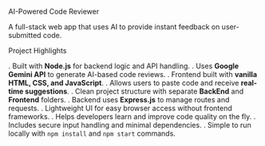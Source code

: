  AI-Powered Code Reviewer

A full-stack web app that uses AI to provide instant feedback on user-submitted code.

 Project Highlights

. Built with **Node.js** for backend logic and API handling.
. Uses **Google Gemini API** to generate AI-based code reviews.
. Frontend built with **vanilla HTML, CSS, and JavaScript**.
. Allows users to paste code and receive **real-time suggestions**.
. Clean project structure with separate **BackEnd** and **Frontend** folders.
. Backend uses **Express.js** to manage routes and requests.
. Lightweight UI for easy browser access without frontend frameworks.
. Helps developers learn and improve code quality on the fly.
. Includes secure input handling and minimal dependencies.
. Simple to run locally with `npm install` and `npm start` commands.

